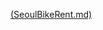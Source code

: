 [(SeoulBikeRent.md)
](https://github.com/Rokas97/Data-analysis-projects/blob/main/SeoulBikeRent/SeoulBikeRent.md)
